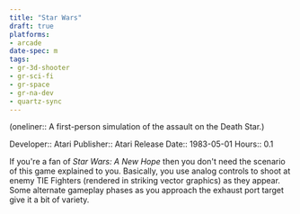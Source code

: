 ```yaml
---
title: "Star Wars"
draft: true
platforms:
- arcade
date-spec: m
tags:
- gr-3d-shooter
- gr-sci-fi 
- gr-space 
- gr-na-dev
- quartz-sync
---
```


(oneliner:: A first-person simulation of the assault on the Death Star.)

Developer:: Atari
Publisher:: Atari
Release Date:: 1983-05-01
Hours:: 0.1

If you're a fan of *Star Wars: A New Hope* then you don't need the scenario of this game explained to you. Basically, you use analog controls to shoot at enemy TIE Fighters (rendered in striking vector graphics) as they appear. Some alternate gameplay phases as you approach the exhaust port target give it a bit of variety. 